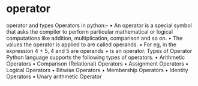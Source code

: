 # operator
operator and types
Operators in python:-
   • An operator is a special symbol that asks the compiler to perform particular mathematical 
    or logical computations like addition, multiplication, comparison and so on.
    • The values the operator is applied to are called operands. 
    • For eg, in the expression 4 + 5, 
    4 and 5 are operands
    + is an operator.
Types of Operator Python language supports the following types of operators.
    • Arithmetic Operators
    • Comparison (Relational) Operators
    • Assignment Operators
    • Logical Operators
    • Bitwise Operators
    • Membership Operators
    • Identity Operators
    • Unary arithmetic Operator
